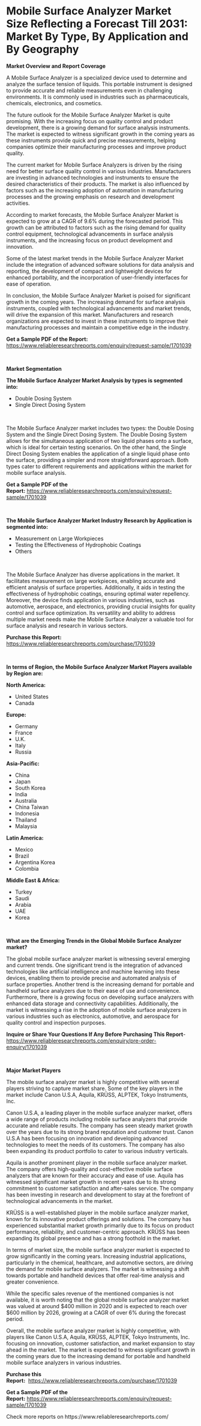 <p><h1>Mobile Surface Analyzer Market Size Reflecting a Forecast Till 2031: Market By Type, By Application and By Geography</h1></p><p><strong>Market Overview and Report Coverage</strong></p>
<p><p>A Mobile Surface Analyzer is a specialized device used to determine and analyze the surface tension of liquids. This portable instrument is designed to provide accurate and reliable measurements even in challenging environments. It is commonly used in industries such as pharmaceuticals, chemicals, electronics, and cosmetics.</p><p>The future outlook for the Mobile Surface Analyzer Market is quite promising. With the increasing focus on quality control and product development, there is a growing demand for surface analysis instruments. The market is expected to witness significant growth in the coming years as these instruments provide quick and precise measurements, helping companies optimize their manufacturing processes and improve product quality.</p><p>The current market for Mobile Surface Analyzers is driven by the rising need for better surface quality control in various industries. Manufacturers are investing in advanced technologies and instruments to ensure the desired characteristics of their products. The market is also influenced by factors such as the increasing adoption of automation in manufacturing processes and the growing emphasis on research and development activities.</p><p>According to market forecasts, the Mobile Surface Analyzer Market is expected to grow at a CAGR of 9.6% during the forecasted period. This growth can be attributed to factors such as the rising demand for quality control equipment, technological advancements in surface analysis instruments, and the increasing focus on product development and innovation.</p><p>Some of the latest market trends in the Mobile Surface Analyzer Market include the integration of advanced software solutions for data analysis and reporting, the development of compact and lightweight devices for enhanced portability, and the incorporation of user-friendly interfaces for ease of operation.</p><p>In conclusion, the Mobile Surface Analyzer Market is poised for significant growth in the coming years. The increasing demand for surface analysis instruments, coupled with technological advancements and market trends, will drive the expansion of this market. Manufacturers and research organizations are expected to invest in these instruments to improve their manufacturing processes and maintain a competitive edge in the industry.</p></p>
<p><strong>Get a Sample PDF of the Report:</strong> <a href="https://www.reliableresearchreports.com/enquiry/request-sample/1701039">https://www.reliableresearchreports.com/enquiry/request-sample/1701039</a></p>
<p>&nbsp;</p>
<p><strong>Market Segmentation</strong></p>
<p><strong>The Mobile Surface Analyzer Market Analysis by types is segmented into:</strong></p>
<p><ul><li>Double Dosing System</li><li>Single Direct Dosing System</li></ul></p>
<p>&nbsp;</p>
<p><p>The Mobile Surface Analyzer market includes two types: the Double Dosing System and the Single Direct Dosing System. The Double Dosing System allows for the simultaneous application of two liquid phases onto a surface, which is ideal for certain testing scenarios. On the other hand, the Single Direct Dosing System enables the application of a single liquid phase onto the surface, providing a simpler and more straightforward approach. Both types cater to different requirements and applications within the market for mobile surface analysis.</p></p>
<p><strong>Get a Sample PDF of the Report:</strong>&nbsp;<a href="https://www.reliableresearchreports.com/enquiry/request-sample/1701039">https://www.reliableresearchreports.com/enquiry/request-sample/1701039</a></p>
<p>&nbsp;</p>
<p><strong>The Mobile Surface Analyzer Market Industry Research by Application is segmented into:</strong></p>
<p><ul><li>Measurement on Large Workpieces</li><li>Testing the Effectiveness of Hydrophobic Coatings</li><li>Others</li></ul></p>
<p>&nbsp;</p>
<p><p>The Mobile Surface Analyzer has diverse applications in the market. It facilitates measurement on large workpieces, enabling accurate and efficient analysis of surface properties. Additionally, it aids in testing the effectiveness of hydrophobic coatings, ensuring optimal water repellency. Moreover, the device finds application in various industries, such as automotive, aerospace, and electronics, providing crucial insights for quality control and surface optimization. Its versatility and ability to address multiple market needs make the Mobile Surface Analyzer a valuable tool for surface analysis and research in various sectors.</p></p>
<p><strong>Purchase this Report:</strong>&nbsp; <a href="https://www.reliableresearchreports.com/purchase/1701039">https://www.reliableresearchreports.com/purchase/1701039</a></p>
<p>&nbsp;</p>
<p><strong>In terms of Region, the Mobile Surface Analyzer Market Players available by Region are:</strong></p>
<p>
    <p> <strong> North America: </strong>
        <ul>
            <li>United States</li>
            <li>Canada</li>
        </ul>
        </p> 
    <p> <strong> Europe: </strong>
        <ul>
            <li>Germany</li>
            <li>France</li>
            <li>U.K.</li>
            <li>Italy</li>
            <li>Russia</li>
        </ul>
        </p> 
    <p> <strong> Asia-Pacific: </strong>
        <ul>
            <li>China</li>
            <li>Japan</li>
            <li>South Korea</li>
            <li>India</li>
            <li>Australia</li>
            <li>China Taiwan</li>
            <li>Indonesia</li>
            <li>Thailand</li>
            <li>Malaysia</li>
        </ul>
        </p> 
    <p> <strong> Latin America: </strong>
        <ul>
            <li>Mexico</li>
            <li>Brazil</li>
            <li>Argentina Korea</li>
            <li>Colombia</li>
        </ul>
        </p> 
    <p> <strong> Middle East & Africa: </strong>
        <ul>
            <li>Turkey</li>
            <li>Saudi</li>
            <li>Arabia</li>
            <li>UAE</li>
            <li>Korea</li>
        </ul>
    </p>
    </p>
<p>&nbsp;</p>
<p><strong>What are the Emerging Trends in the Global Mobile Surface Analyzer market?</strong></p>
<p><p>The global mobile surface analyzer market is witnessing several emerging and current trends. One significant trend is the integration of advanced technologies like artificial intelligence and machine learning into these devices, enabling them to provide precise and automated analysis of surface properties. Another trend is the increasing demand for portable and handheld surface analyzers due to their ease of use and convenience. Furthermore, there is a growing focus on developing surface analyzers with enhanced data storage and connectivity capabilities. Additionally, the market is witnessing a rise in the adoption of mobile surface analyzers in various industries such as electronics, automotive, and aerospace for quality control and inspection purposes.</p></p>
<p><strong>Inquire or Share Your Questions If Any Before Purchasing This Report</strong>- <a href="https://www.reliableresearchreports.com/enquiry/pre-order-enquiry/1701039">https://www.reliableresearchreports.com/enquiry/pre-order-enquiry/1701039</a></p>
<p>&nbsp;</p>
<p><strong>Major Market Players</strong></p>
<p><p>The mobile surface analyzer market is highly competitive with several players striving to capture market share. Some of the key players in the market include Canon U.S.A, Aquila, KRÜSS, ALPTEK, Tokyo Instruments, Inc.</p><p>Canon U.S.A, a leading player in the mobile surface analyzer market, offers a wide range of products including mobile surface analyzers that provide accurate and reliable results. The company has seen steady market growth over the years due to its strong brand reputation and customer trust. Canon U.S.A has been focusing on innovation and developing advanced technologies to meet the needs of its customers. The company has also been expanding its product portfolio to cater to various industry verticals.</p><p>Aquila is another prominent player in the mobile surface analyzer market. The company offers high-quality and cost-effective mobile surface analyzers that are known for their accuracy and ease of use. Aquila has witnessed significant market growth in recent years due to its strong commitment to customer satisfaction and after-sales service. The company has been investing in research and development to stay at the forefront of technological advancements in the market.</p><p>KRÜSS is a well-established player in the mobile surface analyzer market, known for its innovative product offerings and solutions. The company has experienced substantial market growth primarily due to its focus on product performance, reliability, and customer-centric approach. KRÜSS has been expanding its global presence and has a strong foothold in the market.</p><p>In terms of market size, the mobile surface analyzer market is expected to grow significantly in the coming years. Increasing industrial applications, particularly in the chemical, healthcare, and automotive sectors, are driving the demand for mobile surface analyzers. The market is witnessing a shift towards portable and handheld devices that offer real-time analysis and greater convenience.</p><p>While the specific sales revenue of the mentioned companies is not available, it is worth noting that the global mobile surface analyzer market was valued at around $400 million in 2020 and is expected to reach over $600 million by 2026, growing at a CAGR of over 6% during the forecast period.</p><p>Overall, the mobile surface analyzer market is highly competitive, with players like Canon U.S.A, Aquila, KRÜSS, ALPTEK, Tokyo Instruments, Inc. focusing on innovation, customer satisfaction, and market expansion to stay ahead in the market. The market is expected to witness significant growth in the coming years due to the increasing demand for portable and handheld mobile surface analyzers in various industries.</p></p>
<p><strong>Purchase this Report:</strong>&nbsp;&nbsp;<a href="https://www.reliableresearchreports.com/purchase/1701039">https://www.reliableresearchreports.com/purchase/1701039</a></p>
<p></p>
<p><strong>Get a Sample PDF of the Report:</strong>&nbsp;<a href="https://www.reliableresearchreports.com/enquiry/request-sample/1701039">https://www.reliableresearchreports.com/enquiry/request-sample/1701039</a></p>
<p>Check more reports on https://www.reliableresearchreports.com/</p>